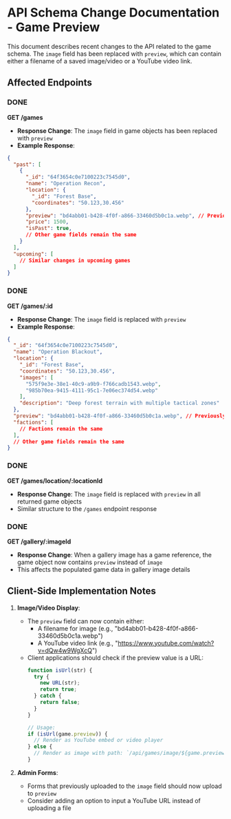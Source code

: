 # API Schema Change Documentation - Game Preview

This document describes recent changes to the API related to the game schema. The `image` field has been replaced with `preview`, which can contain either a filename of a saved image/video or a YouTube video link.

## Affected Endpoints

### DONE
**GET /games**
- **Response Change**: The `image` field in game objects has been replaced with `preview`
- **Example Response**:
```json
{
  "past": [
    {
      "_id": "64f3654c0e7100223c7545d0",
      "name": "Operation Recon",
      "location": {
        "_id": "Forest Base",
        "coordinates": "50.123,30.456"
      },
      "preview": "bd4abb01-b428-4f0f-a866-33460d5b0c1a.webp", // Previously was "image"
      "price": 1500,
      "isPast": true,
      // Other game fields remain the same
    }
  ],
  "upcoming": [
    // Similar changes in upcoming games
  ]
}
```

### DONE
**GET /games/:id**
- **Response Change**: The `image` field is replaced with `preview`
- **Example Response**:
```json
{
  "_id": "64f3654c0e7100223c7545d0",
  "name": "Operation Blackout",
  "location": {
    "_id": "Forest Base",
    "coordinates": "50.123,30.456",
    "images": [
      "575f9e3e-38e1-40c9-a9b9-f766cadb1543.webp",
      "985b70ea-9415-4111-95c1-7e06ec374d54.webp"
    ],
    "description": "Deep forest terrain with multiple tactical zones"
  },
  "preview": "bd4abb01-b428-4f0f-a866-33460d5b0c1a.webp", // Previously was "image"
  "factions": [
    // Factions remain the same
  ],
  // Other game fields remain the same
}
```

### DONE
**GET /games/location/:locationId**
- **Response Change**: The `image` field is replaced with `preview` in all returned game objects
- Similar structure to the `/games` endpoint response

### DONE
**GET /gallery/:imageId**
- **Response Change**: When a gallery image has a game reference, the game object now contains `preview` instead of `image`
- This affects the populated game data in gallery image details

## Client-Side Implementation Notes

1. **Image/Video Display**:
   - The `preview` field can now contain either:
     - A filename for image (e.g., "bd4abb01-b428-4f0f-a866-33460d5b0c1a.webp")
     - A YouTube video link (e.g., "https://www.youtube.com/watch?v=dQw4w9WgXcQ")
   - Client applications should check if the preview value is a URL:
     ```javascript
     function isUrl(str) {
       try {
         new URL(str);
         return true;
       } catch {
         return false;
       }
     }
     
     // Usage:
     if (isUrl(game.preview)) {
       // Render as YouTube embed or video player
     } else {
       // Render as image with path: `/api/games/image/${game.preview}`
     }
     ```

2. **Admin Forms**:
   - Forms that previously uploaded to the `image` field should now upload to `preview`
   - Consider adding an option to input a YouTube URL instead of uploading a file